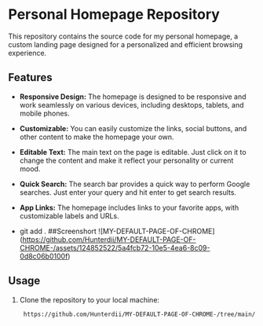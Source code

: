 # Personal Homepage Repository

This repository contains the source code for my personal homepage, a custom landing page designed for a personalized and efficient browsing experience.

## Features

- **Responsive Design:** The homepage is designed to be responsive and work seamlessly on various devices, including desktops, tablets, and mobile phones.

- **Customizable:** You can easily customize the links, social buttons, and other content to make the homepage your own.

- **Editable Text:** The main text on the page is editable. Just click on it to change the content and make it reflect your personality or current mood.

- **Quick Search:** The search bar provides a quick way to perform Google searches. Just enter your query and hit enter to get search results.

- **App Links:** The homepage includes links to your favorite apps, with customizable labels and URLs.

- git add .
##Screenshort
![MY-DEFAULT-PAGE-OF-CHROME] (https://github.com/Hunterdii/MY-DEFAULT-PAGE-OF-CHROME-/assets/124852522/5a4fcb72-10e5-4ea6-8c09-0d8c06b0100f)

## Usage

1. Clone the repository to your local machine:

   ```bash
    https://github.com/Hunterdii/MY-DEFAULT-PAGE-OF-CHROME-/tree/main/MY%20chrome%20default%20Page
